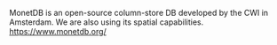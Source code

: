 MonetDB is an open-source column-store DB developed by the CWI in Amsterdam. We are also using its spatial capabilities.
https://www.monetdb.org/